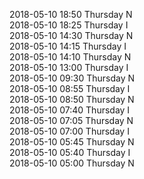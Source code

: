2018-05-10 18:50 Thursday  N  
2018-05-10 18:25 Thursday  I  
2018-05-10 14:30 Thursday  N  
2018-05-10 14:15 Thursday  I  
2018-05-10 14:10 Thursday  N  
2018-05-10 13:00 Thursday  I  
2018-05-10 09:30 Thursday  N  
2018-05-10 08:55 Thursday  I  
2018-05-10 08:50 Thursday  N  
2018-05-10 07:40 Thursday  I  
2018-05-10 07:05 Thursday  N  
2018-05-10 07:00 Thursday  I  
2018-05-10 05:45 Thursday  N  
2018-05-10 05:40 Thursday  I  
2018-05-10 05:00 Thursday  N  
